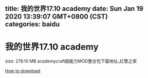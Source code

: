 
title: 我的世界17.10 academy
date: Sun Jan 19 2020 13:39:07 GMT+0800 (CST)    
categories: baidu
---

# 我的世界17.10 academy
size: 278.10 MB
 academycraft超能力MOD整合包下载地址_红警之家
 

[How to download](https://bpcam.bemobtrk.com/go/2ceec3aa-1ca2-46d6-b9ff-aaa5c184517c?jno=5378)